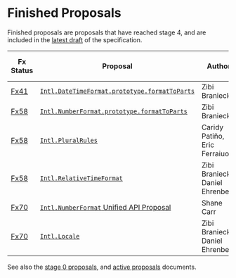 # Finished Proposals

Finished proposals are proposals that have reached stage 4, and are included in the [latest draft](https://tc39.github.io/ecma402/) of the specification.

| Fx Status | Proposal                                                                                     | Author                           | Champion                         | TC39 meeting notes                                                | Expected Publication Year |
| ---------- | -------------------------------------------------------------------------------------------- | -------------------------------- | -------------------------------- | ----------------------------------------------------------------- | ------------------------- |
| [Fx41](https://bugzilla.mozilla.org/show_bug.cgi?id=1260858) | [`Intl.DateTimeFormat.prototype.formatToParts`][intl.datetimeformat.prototype.formattoparts] | Zibi Braniecki                   | Zibi Braniecki                   | [July 2016][intl.datetimeformat.prototype.formattoparts-notes]    | 2017                      |
| [Fx58](https://bugzilla.mozilla.org/show_bug.cgi?id=1403319) | [`Intl.NumberFormat.prototype.formatToParts`][intl.numberformat.prototype.formattoparts]     | Zibi Braniecki                   | Zibi Braniecki                   | [September 2017][intl.numberformat.prototype.formattoparts-notes] | 2018                      |
| [Fx58](https://bugzilla.mozilla.org/show_bug.cgi?id=1403318) | [`Intl.PluralRules`][intl.pluralrules]                                                       | Caridy Patiño, Eric Ferraiuolo   | Caridy Patiño, Eric Ferraiuolo   | [September 2017][intl.pluralrules-notes]                          | 2018                      |
| [Fx58](https://bugzilla.mozilla.org/show_bug.cgi?id=1270140) | [`Intl.RelativeTimeFormat`][intl.relativetimeformat]                                         | Zibi Braniecki, Daniel Ehrenberg | Zibi Braniecki, Daniel Ehrenberg | [December 2019][intl.relativetimeformat-notes]                    | 2020                      |
| [Fx70](https://bugzilla.mozilla.org/show_bug.cgi?id=1566410) | [`Intl.NumberFormat` Unified API Proposal][intl.numberformat]                                | Shane Carr                       | Shane Carr                       | [February 2020][intl.numberformat-notes]                          | 2020                      |
| [Fx70](https://bugzilla.mozilla.org/show_bug.cgi?id=1433303) | [`Intl.Locale`][intl.locale]                                                                 | Zibi Braniecki, Daniel Ehrenberg | Zibi Braniecki, Daniel Ehrenberg | [February 2020][intl.locale-notes]                                | 2020                      |

See also the [stage 0 proposals](stage-0-proposals.md), and [active proposals](README.md) documents.

[intl.datetimeformat.prototype.formattoparts]: https://github.com/tc39/proposal-intl-formatToParts
[intl.datetimeformat.prototype.formattoparts-notes]: https://github.com/tc39/notes/blob/master/meetings/2016-07/jul-27.md#9ii-ecma-402-formattoparts
[intl.numberformat.prototype.formattoparts]: https://github.com/tc39/proposal-intl-formatToParts
[intl.numberformat.prototype.formattoparts-notes]: https://github.com/tc39/notes/blob/master/meetings/2017-09/sept-26.md#12ia-intlnumberformatprototypeformattoparts-for-stage-4
[intl.pluralrules]: https://github.com/tc39/proposal-intl-plural-rules
[intl.pluralrules-notes]: https://github.com/tc39/notes/blob/master/meetings/2017-09/sept-26.md#12ig-intlpluralrules-for-stage-4
[intl.relativetimeformat]: https://github.com/tc39/proposal-intl-relative-time
[intl.relativetimeformat-notes]: https://github.com/tc39/notes/blob/master/meetings/2019-12/december-4.md#intlrelativetimeformat-for-stage-4
[intl.numberformat]: https://github.com/tc39/proposal-unified-intl-numberformat
[intl.numberformat-notes]: https://github.com/tc39/notes/blob/master/meetings/2020-02/february-5.md#unified-number-format-for-stage-4
[intl.locale]: https://github.com/tc39/proposal-intl-locale
[intl.locale-notes]: https://github.com/tc39/notes/blob/master/meetings/2020-02/february-5.md#intllocale-for-stage-4
